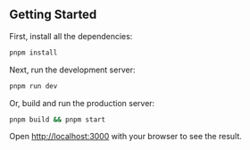 ## Getting Started

First, install all the dependencies:

```bash
pnpm install
```

Next, run the development server:

```bash
pnpm run dev
```

Or, build and run the production server:

```bash
pnpm build && pnpm start
```

Open [http://localhost:3000](http://localhost:3000) with your browser to see the result.
